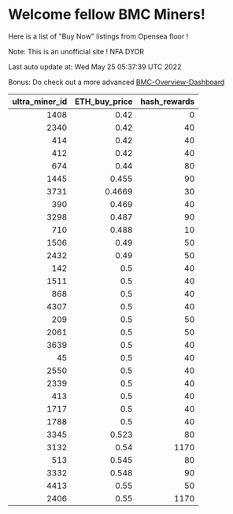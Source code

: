 # Welcome fellow BMC Miners!
Here is a list of "Buy Now" listings from Opensea floor !

Note: This is an unofficial site ! NFA DYOR

Last auto update at: Wed May 25 05:37:39 UTC 2022

Bonus: Do check out a more advanced [BMC-Overview-Dashboard](https://dune.com/defifunk/BMC-Overview-Dashboard)


|   ultra_miner_id |   ETH_buy_price |   hash_rewards |
|-----------------:|----------------:|---------------:|
|             1408 |          0.42   |              0 |
|             2340 |          0.42   |             40 |
|              414 |          0.42   |             40 |
|              412 |          0.42   |             40 |
|              674 |          0.44   |             80 |
|             1445 |          0.455  |             90 |
|             3731 |          0.4669 |             30 |
|              390 |          0.469  |             40 |
|             3298 |          0.487  |             90 |
|              710 |          0.488  |             10 |
|             1506 |          0.49   |             50 |
|             2432 |          0.49   |             50 |
|              142 |          0.5    |             40 |
|             1511 |          0.5    |             40 |
|              868 |          0.5    |             40 |
|             4307 |          0.5    |             40 |
|              209 |          0.5    |             50 |
|             2061 |          0.5    |             50 |
|             3639 |          0.5    |             40 |
|               45 |          0.5    |             40 |
|             2550 |          0.5    |             40 |
|             2339 |          0.5    |             40 |
|              413 |          0.5    |             40 |
|             1717 |          0.5    |             40 |
|             1788 |          0.5    |             40 |
|             3345 |          0.523  |             80 |
|             3132 |          0.54   |           1170 |
|              513 |          0.545  |             80 |
|             3332 |          0.548  |             90 |
|             4413 |          0.55   |             50 |
|             2406 |          0.55   |           1170 |